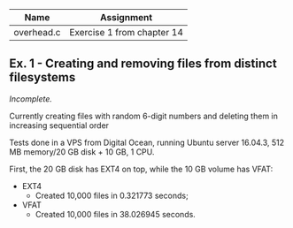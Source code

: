 | Name | Assignment |
| ---- | ---------- |
| overhead.c | Exercise 1 from chapter 14 |

## Ex. 1 - Creating and removing files from distinct filesystems

*Incomplete.*

Currently creating files with random 6-digit numbers and deleting them in increasing sequential order

Tests done in a VPS from Digital Ocean, running Ubuntu server 16.04.3, 512 MB memory/20 GB disk + 10 GB, 1 CPU.

First, the 20 GB disk has EXT4 on top, while the 10 GB volume has VFAT:

- EXT4
  - Created 10,000 files in 0.321773 seconds;
- VFAT
  - Created 10,000 files in 38.026945 seconds.
